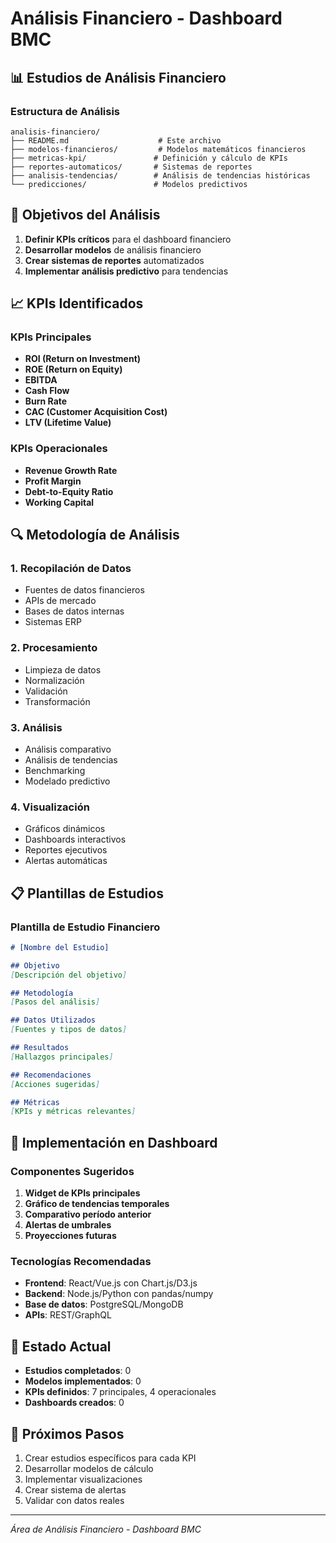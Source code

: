# Análisis Financiero - Dashboard BMC

## 📊 Estudios de Análisis Financiero

### Estructura de Análisis

```
analisis-financiero/
├── README.md                    # Este archivo
├── modelos-financieros/         # Modelos matemáticos financieros
├── metricas-kpi/               # Definición y cálculo de KPIs
├── reportes-automaticos/       # Sistemas de reportes
├── analisis-tendencias/        # Análisis de tendencias históricas
└── predicciones/               # Modelos predictivos
```

## 🎯 Objetivos del Análisis

1. **Definir KPIs críticos** para el dashboard financiero
2. **Desarrollar modelos** de análisis financiero
3. **Crear sistemas de reportes** automatizados
4. **Implementar análisis predictivo** para tendencias

## 📈 KPIs Identificados

### KPIs Principales
- **ROI (Return on Investment)**
- **ROE (Return on Equity)**
- **EBITDA**
- **Cash Flow**
- **Burn Rate**
- **CAC (Customer Acquisition Cost)**
- **LTV (Lifetime Value)**

### KPIs Operacionales
- **Revenue Growth Rate**
- **Profit Margin**
- **Debt-to-Equity Ratio**
- **Working Capital**

## 🔍 Metodología de Análisis

### 1. Recopilación de Datos
- Fuentes de datos financieros
- APIs de mercado
- Bases de datos internas
- Sistemas ERP

### 2. Procesamiento
- Limpieza de datos
- Normalización
- Validación
- Transformación

### 3. Análisis
- Análisis comparativo
- Análisis de tendencias
- Benchmarking
- Modelado predictivo

### 4. Visualización
- Gráficos dinámicos
- Dashboards interactivos
- Reportes ejecutivos
- Alertas automáticas

## 📋 Plantillas de Estudios

### Plantilla de Estudio Financiero
```markdown
# [Nombre del Estudio]

## Objetivo
[Descripción del objetivo]

## Metodología
[Pasos del análisis]

## Datos Utilizados
[Fuentes y tipos de datos]

## Resultados
[Hallazgos principales]

## Recomendaciones
[Acciones sugeridas]

## Métricas
[KPIs y métricas relevantes]
```

## 🚀 Implementación en Dashboard

### Componentes Sugeridos
1. **Widget de KPIs principales**
2. **Gráfico de tendencias temporales**
3. **Comparativo período anterior**
4. **Alertas de umbrales**
5. **Proyecciones futuras**

### Tecnologías Recomendadas
- **Frontend**: React/Vue.js con Chart.js/D3.js
- **Backend**: Node.js/Python con pandas/numpy
- **Base de datos**: PostgreSQL/MongoDB
- **APIs**: REST/GraphQL

## 📝 Estado Actual

- **Estudios completados**: 0
- **Modelos implementados**: 0
- **KPIs definidos**: 7 principales, 4 operacionales
- **Dashboards creados**: 0

## 🔄 Próximos Pasos

1. Crear estudios específicos para cada KPI
2. Desarrollar modelos de cálculo
3. Implementar visualizaciones
4. Crear sistema de alertas
5. Validar con datos reales

---
*Área de Análisis Financiero - Dashboard BMC*
